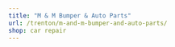 ```yaml
---
title: "M & M Bumper & Auto Parts"
url: /trenton/m-and-m-bumper-and-auto-parts/
shop: car repair
---
```

